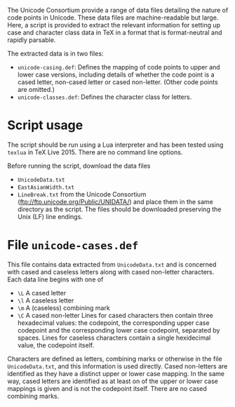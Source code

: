 The Unicode Consortium provide a range of data files detailing
the nature of code points in Unicode. These data files are
machine-readable but large. Here, a script is provided to
extract the relevant information for setting up case and
character class data in TeX in a format that is format-neutral
and rapidly parsable.

The extracted data is in two files:
- `unicode-casing.def`: Defines the mapping of code points to
  upper and lower case versions, including details of whether
  the code point is a cased letter, non-cased letter or cased
  non-letter. (Other code points are omitted.)
- `unicode-classes.def`: Defines the character class for
  letters.

Script usage
============

The script should be run using a Lua interpreter and has been
tested using `texlua` in TeX Live 2015. There are no command
line options.

Before running the script, download the data files
 - `UnicodeData.txt`
 - `EastAsianWidth.txt`
 - `LineBreak.txt`
from the Unicode Consortium
(ftp://ftp.unicode.org/Public/UNIDATA/) and place them in the
same directory as the script. The files should be downloaded
preserving the Unix (LF) line endings.

File `unicode-cases.def`
========================

This file contains data extracted from `UnicodeData.txt`
and is concerned with cased and caseless letters along with
cased non-letter characters. Each data line begins with one of
 - `\L` A cased letter
 - `\l` A caseless letter
 - `\m` A (caseless) combining mark
 - `\C` A cased non-letter
Lines for cased characters then contain three hexadecimal
values: the codepoint, the corresponding upper case codepoint
and the corresponding lower case codepoint, separated by spaces.
Lines for caseless characters contain a single hexidecimal value,
the codepoint itself.

Characters are defined as letters, combining marks or otherwise in
the file `UnicodeData.txt`, and this information is used directly.
Cased non-letters are identified as they have a distinct upper or
lower case mapping. In the same way, cased letters are identified
as at least on of the upper or lower case mappings is given and
is not the codepoint itself. There are no cased combining marks.